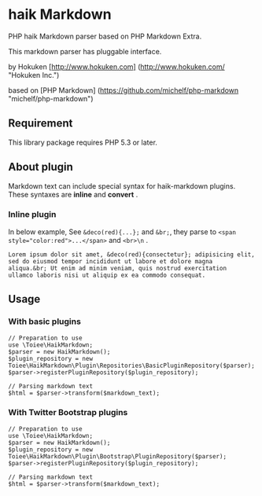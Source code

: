 haik Markdown
==============

PHP haik Markdown parser based on PHP Markdown Extra.

This markdown parser has pluggable interface.


by Hokuken
[http://www.hokuken.com] (http://www.hokuken.com/ "Hokuken Inc.")

based on [PHP Markdown] (https://github.com/michelf/php-markdown "michelf/php-markdown")



Requirement
-------------

This library package requires PHP 5.3 or later.


About plugin
--------------

Markdown text can include special syntax for haik-markdown plugins.
These syntaxes are **inline** and **convert** .

### Inline plugin

In below example, See `&deco(red){...};` and `&br;`,
they parse to `<span style="color:red">...</span>` and `<br>\n` .

    Lorem ipsum dolor sit amet, &deco(red){consectetur}; adipisicing elit,
    sed do eiusmod tempor incididunt ut labore et dolore magna
    aliqua.&br; Ut enim ad minim veniam, quis nostrud exercitation
    ullamco laboris nisi ut aliquip ex ea commodo consequat.


Usage
-------

### With basic plugins

    // Preparation to use
    use \Toiee\HaikMarkdown;
    $parser = new HaikMarkdown();
    $plugin_repository = new Toiee\HaikMarkdown\Plugin\Repositories\BasicPluginRepository($parser);
    $parser->registerPluginRepository($plugin_repository);
    
    // Parsing markdown text
    $html = $parser->transform($markdown_text);


### With Twitter Bootstrap plugins


    // Preparation to use
    use \Toiee\HaikMarkdown;
    $parser = new HaikMarkdown();
    $plugin_repository = new Toiee\HaikMarkdown\Plugin\Bootstrap\PluginRepository($parser);
    $parser->registerPluginRepository($plugin_repository);
    
    // Parsing markdown text
    $html = $parser->transform($markdown_text);

